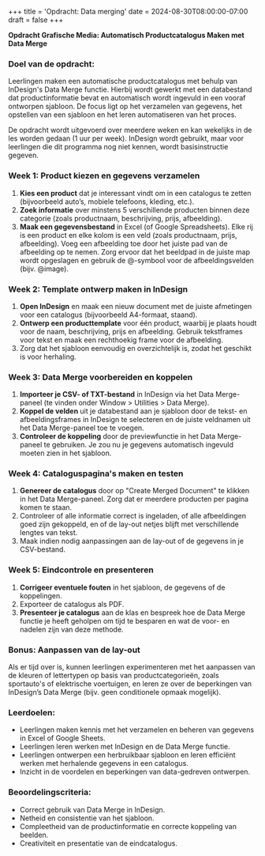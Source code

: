 +++
title = 'Opdracht: Data merging'
date = 2024-08-30T08:00:00-07:00
draft = false
+++

**Opdracht Grafische Media: Automatisch Productcatalogus Maken met Data Merge**

### Doel van de opdracht:
Leerlingen maken een automatische productcatalogus met behulp van InDesign's Data Merge functie. Hierbij wordt gewerkt met een databestand dat productinformatie bevat en automatisch wordt ingevuld in een vooraf ontworpen sjabloon. De focus ligt op het verzamelen van gegevens, het opstellen van een sjabloon en het leren automatiseren van het proces. 

De opdracht wordt uitgevoerd over meerdere weken en kan wekelijks in de les worden gedaan (1 uur per week). InDesign wordt gebruikt, maar voor leerlingen die dit programma nog niet kennen, wordt basisinstructie gegeven.

### Week 1: Product kiezen en gegevens verzamelen
1. **Kies een product** dat je interessant vindt om in een catalogus te zetten (bijvoorbeeld auto’s, mobiele telefoons, kleding, etc.).
2. **Zoek informatie** over minstens 5 verschillende producten binnen deze categorie (zoals productnaam, beschrijving, prijs, afbeelding).
3. **Maak een gegevensbestand** in Excel (of Google Spreadsheets). Elke rij is een product en elke kolom is een veld (zoals productnaam, prijs, afbeelding). Voeg een afbeelding toe door het juiste pad van de afbeelding op te nemen. Zorg ervoor dat het beeldpad in de juiste map wordt opgeslagen en gebruik de @-symbool voor de afbeeldingsvelden (bijv. @image).

### Week 2: Template ontwerp maken in InDesign
1. **Open InDesign** en maak een nieuw document met de juiste afmetingen voor een catalogus (bijvoorbeeld A4-formaat, staand).
2. **Ontwerp een producttemplate** voor één product, waarbij je plaats houdt voor de naam, beschrijving, prijs en afbeelding. Gebruik tekstframes voor tekst en maak een rechthoekig frame voor de afbeelding.
3. Zorg dat het sjabloon eenvoudig en overzichtelijk is, zodat het geschikt is voor herhaling.

### Week 3: Data Merge voorbereiden en koppelen
1. **Importeer je CSV- of TXT-bestand** in InDesign via het Data Merge-paneel (te vinden onder Window > Utilities > Data Merge).
2. **Koppel de velden** uit je databestand aan je sjabloon door de tekst- en afbeeldingsframes in InDesign te selecteren en de juiste veldnamen uit het Data Merge-paneel toe te voegen.
3. **Controleer de koppeling** door de previewfunctie in het Data Merge-paneel te gebruiken. Je zou nu je gegevens automatisch ingevuld moeten zien in het sjabloon.

### Week 4: Cataloguspagina's maken en testen
1. **Genereer de catalogus** door op "Create Merged Document" te klikken in het Data Merge-paneel. Zorg dat er meerdere producten per pagina komen te staan.
2. Controleer of alle informatie correct is ingeladen, of alle afbeeldingen goed zijn gekoppeld, en of de lay-out netjes blijft met verschillende lengtes van tekst.
3. Maak indien nodig aanpassingen aan de lay-out of de gegevens in je CSV-bestand.

### Week 5: Eindcontrole en presenteren
1. **Corrigeer eventuele fouten** in het sjabloon, de gegevens of de koppelingen.
2. Exporteer de catalogus als PDF.
3. **Presenteer je catalogus** aan de klas en bespreek hoe de Data Merge functie je heeft geholpen om tijd te besparen en wat de voor- en nadelen zijn van deze methode.

### Bonus: Aanpassen van de lay-out
Als er tijd over is, kunnen leerlingen experimenteren met het aanpassen van de kleuren of lettertypen op basis van productcategorieën, zoals sportauto's of elektrische voertuigen, en leren ze over de beperkingen van InDesign’s Data Merge (bijv. geen conditionele opmaak mogelijk).

### Leerdoelen:
- Leerlingen maken kennis met het verzamelen en beheren van gegevens in Excel of Google Sheets.
- Leerlingen leren werken met InDesign en de Data Merge functie.
- Leerlingen ontwerpen een herbruikbaar sjabloon en leren efficiënt werken met herhalende gegevens in een catalogus.
- Inzicht in de voordelen en beperkingen van data-gedreven ontwerpen. 

### Beoordelingscriteria:
- Correct gebruik van Data Merge in InDesign.
- Netheid en consistentie van het sjabloon.
- Compleetheid van de productinformatie en correcte koppeling van beelden.
- Creativiteit en presentatie van de eindcatalogus.
